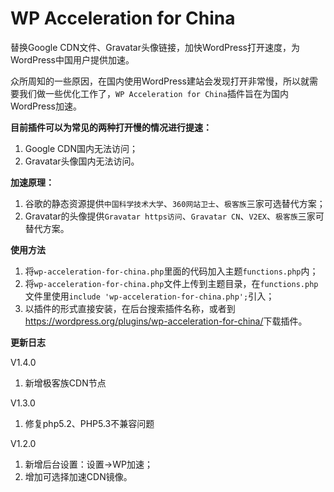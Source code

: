 WP Acceleration for China
=========================

替换Google CDN文件、Gravatar头像链接，加快WordPress打开速度，为WordPress中国用户提供加速。

众所周知的一些原因，在国内使用WordPress建站会发现打开非常慢，所以就需要我们做一些优化工作了，`WP Acceleration for China`插件旨在为国内WordPress加速。

**目前插件可以为常见的两种打开慢的情况进行提速：**

1. Google CDN国内无法访问；
2. Gravatar头像国内无法访问。

**加速原理：**

1. 谷歌的静态资源提供`中国科学技术大学`、`360网站卫士`、`极客族`三家可选替代方案；
2. Gravatar的头像提供`Gravatar https访问`、`Gravatar CN`、`V2EX`、`极客族`三家可替代方案。

**使用方法**

1. 将`wp-acceleration-for-china.php`里面的代码加入主题`functions.php`内；
2. 将`wp-acceleration-for-china.php`文件上传到主题目录，在`functions.php`文件里使用`include 'wp-acceleration-for-china.php';`引入；
3. 以插件的形式直接安装，在后台搜索插件名称，或者到<a target="_blank" href="https://wordpress.org/plugins/wp-acceleration-for-china/">https://wordpress.org/plugins/wp-acceleration-for-china/</a>下载插件。

**更新日志**

V1.4.0

1. 新增极客族CDN节点

V1.3.0

1. 修复php5.2、PHP5.3不兼容问题


V1.2.0

1. 新增后台设置：设置->WP加速；
2. 增加可选择加速CDN镜像。